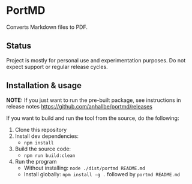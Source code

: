 # PortMD
Converts Markdown files to PDF.

## Status
Project is mostly for personal use and experimentation purposes. Do not expect support or regular release cycles.

## Installation & usage
**NOTE:** If you just want to run the pre-built package, see instructions in release notes https://github.com/anhallbe/portmd/releases

If you want to build and run the tool from the source, do the following:

1. Clone this repository
2. Install dev dependencies:
   - `npm install`
3. Build the source code:
   - `npm run build:clean`
4. Run the program
   - Without installing: `node ./dist/portmd README.md`
   - Install globally: `npm install -g .` followed by `portmd README.md`
